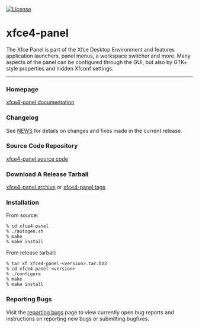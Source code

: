 [![License](https://img.shields.io/badge/License-GPL%20v2-blue.svg)](https://gitlab.xfce.org/xfce/xfce4-panel/COPYING)

xfce4-panel
====================

The Xfce Panel is part of the Xfce Desktop Environment and features 
application launchers, panel menus, a workspace switcher and more. Many 
aspects of the panel can be configured through the GUI, but also by GTK+ 
style properties and hidden Xfconf settings.

----

### Homepage

[xfce4-panel documentation](https://docs.xfce.org/xfce/xfce4-panel/start)

### Changelog

See [NEWS](https://gitlab.xfce.org/xfce/xfce4-panel/-/blob/master/NEWS) for details on changes and fixes made in the current release.

### Source Code Repository

[xfce4-panel source code](https://gitlab.xfce.org/xfce/xfce4-panel)

### Download A Release Tarball

[xfce4-panel archive](https://archive.xfce.org/src/xfce/xfce4-panel)
    or
[xfce4-panel tags](https://gitlab.xfce.org/xfce/xfce4-panel/-/tags)
### Installation

From source: 

    % cd xfce4-panel
    % ./autogen.sh
    % make
    % make install

From release tarball:

    % tar xf xfce4-panel-<version>.tar.bz2
    % cd xfce4-panel-<version>
    % ./configure
    % make
    % make install

### Reporting Bugs

Visit the [reporting bugs](https://docs.xfce.org/xfce/xfce4-panel/bugs) page to view currently open bug reports and instructions on reporting new bugs or submitting bugfixes.

